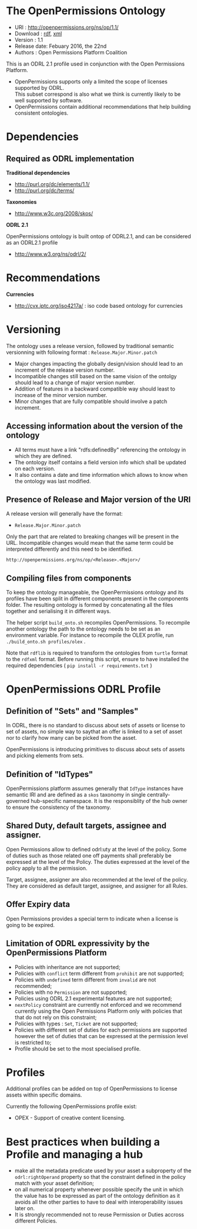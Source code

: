 The OpenPermissions Ontology
============================

- URI : http://openpermissions.org/ns/op/1.1/
- Download : [rdf]( http://openpermissions.org/ontologies/ol-1.1.rdf), [xml]( http://openpermissions.org/ontologies/ol-1.1.xml)
- Version : 1.1
- Release date: Febuary 2016, the 22nd
- Authors : Open Permissions Platform Coalition

This is an ODRL 2.1 profile used in conjunction with the Open Permissions Platform.

- OpenPermissions supports only a limited the scope of licenses supported by ODRL.  
  This subset correspond is also what we think is currently likely to be well supported by software.
- OpenPermissions contain additional recommendations that help building consistent ontologies.

Dependencies
============

Required as ODRL implementation
-------------------------------
**Traditional dependencies**

- <http://purl.org/dc/elements/1.1/>
- <http://purl.org/dc/terms/>


**Taxonomies**

- <http://www.w3c.org/2008/skos/>


**ODRL 2.1**

OpenPermissions ontology is built ontop of ODRL2.1, and can be considered as an ODRL2.1 profile

- <http://www.w3.org/ns/odrl/2/>

Recommendations
===============


**Currencies**

- <http://cvx.iptc.org/iso4217a/> : iso code based ontology for currencies


Versioning
==========

The ontology uses a release version, followed by  traditional semantic versionning with following format : `Release.Major.Minor.patch`

- Major changes impacting the globally design/vision should lead to an increment of the release version number. 
- Incompatible changes still based on the same vision of the ontolgy should lead to a change of major version number.
- Addition of features in a backward compatible way should least to increase of the minor version number.
- Minor changes that are fully compatible should involve a patch increment.

Accessing information about the version of the ontology
-------------------------------------------------------

- All terms must have a link "rdfs:definedBy" referencing the ontology in which they are defined.
- The ontology itself contains a field version info which shall be updated on each version.
- It also contains a date and time information which allows to know when the ontology was last modified.

Presence of Release and Major version of the URI 
------------------------------------------------

A release version will generally have the format:

- `Release.Major.Minor.patch`

Only the part that are related to breaking changes will be present in the URL.
Incompatible changes would mean that the same term could be interpreted differently and this need to be identified.

```
http://openpermissions.org/ns/op/<Release>.<Major>/ 
```

Compiling files from components
-------------------------------

To keep the ontology manageable, the OpenPermissions ontology and its profiles have been split in different components present
in the components folder. The resulting ontology is formed by concatenating all the files together and serialising it in different
ways. 

The helper script `build_onto.sh` recompiles OpenPermissions. To recompile another ontology the path to the ontology needs to be
set as an environment variable. For instance to recompile the OLEX profile, run `./build_onto.sh profiles/olex` .

Note that `rdflib` is required to transform the ontologies from `turtle` format to the `rdfxml` format. Before running this script, ensure to have installed  the required dependencies ( `pip install -r requirements.txt`  )


OpenPermissions ODRL Profile
============================

Definition of "Sets" and "Samples"
----------------------------------

In ODRL, there is no standard to discuss about sets of assets or license to set of assets,
no simple way  to saythat an offer is linked to a set of asset nor to clarify how many can 
be picked from the asset.

OpenPermissions is introducing primitives to discuss about sets of assets and picking elements 
from sets.


Definition of "IdTypes"
-----------------------

OpenPermissions platform assumes generally that `IdType` instances have semantic IRI and 
are defined as a `skos` taxonomy in single centrally-governed hub-specific namespace.
It is the responsiblity of the hub owner to ensure the consistency of the taxonomy.


Shared Duty, default targets, assignee and assigner.
----------------------------------------------------

Open Permissions allow to defined odrl:uty at the level of the policy.
Some of duties such as those related one off payments shall preferably be expressed at the level of the Policy.
The duties expressed at the level of the policy apply to all the permission.

Target, assignee, assigner are also recommended at the level of the policy.
They are considered as default target, assignee, and assigner for all Rules.

Offer Expiry data
-----------------

Open Permissions provides a special term to indicate when a license is going to be expired.


Limitation of ODRL expressivity by the OpenPermissions Platform
---------------------------------------------------------------

  * Policies with inheritance are not supported;
  * Policies with `conflict` term different from `prohibit` are not supported;
  * Policies with `undefined` term different from `invalid` are not recommended;
  * Policies with no `Permission` are not supported;
  * Policies using ODRL 2.1 experimental features are not supported;
  * `nextPolicy` constraint are currently not enforced and we recommend currently using the Open Permissions Platform only with policies that 
    that do not rely on this constraint;
  * Policies with types : `Set`, `Ticket` are not supported;
  * Policies with different set of duties for each permissions are supported however the set of duties that can be expressed at the permission level 
    is restricted to;
  * Profile should be set to the most specialised profile.

Profiles                            
========
Additional profiles can be added on top of OpenPermissions to license assets within specific domains.

Currently the following OpenPermissions profile exist:

   * OPEX - Support of creative content licensing.


Best practices when building a Profile and managing a hub
=========================================================

* make all the metadata predicate used by your asset a subproperty of the `odrl:rightOperand` property so that the constraint defined in the policy match with your asset definition;
* on all numerical property whenever possible specify the unit in which the value has to be expressed as part of the ontology definition as it avoids all the other parties to have to deal with interoperability issues later on.
* It is strongly recommended not to reuse Permission or Duties accross different Policies. 
 
